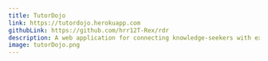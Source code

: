 ```yaml
---
title: TutorDojo
link: https://tutordojo.herokuapp.com
githubLink: https://github.com/hrr12T-Rex/rdr
description: A web application for connecting knowledge-seekers with experienced tutors
image: tutorDojo.png
---
```

